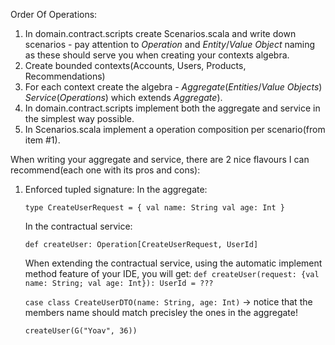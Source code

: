                                     
                                    
Order Of Operations:

1. In domain.contract.scripts create Scenarios.scala and write down scenarios - pay attention to _Operation_ and _Entity_/_Value Object_ naming as these should serve you when creating 
   your contexts algebra.
2. Create bounded contexts(Accounts, Users, Products, Recommendations)
3. For each context create the algebra - _Aggregate_(_Entities_/_Value Objects_) _Service_(_Operations_) which extends _Aggregate_). 
4. In domain.contract.scripts implement both the aggregate and service in the simplest way possible.
5. In Scenarios.scala implement a operation composition per scenario(from item #1).


When writing your aggregate and service, there are 2 nice flavours I can recommend(each one with its pros and cons):
1. Enforced tupled signature:
     In the aggregate: 
      
     `type CreateUserRequest = {
        val name: String
        val age: Int
     }`
     
     In the contractual service:
     
     `def createUser: Operation[CreateUserRequest, UserId]`
     
     When extending the contractual service, using the automatic implement method feature of your IDE, you will get:
     `def createUser(request: {val name: String; val age: Int}): UserId = ???`
      
      `case class CreateUserDTO(name: String, age: Int)` -> notice that the members name should match precisley the ones in the 
       aggregate!
      
      `createUser(G("Yoav", 36))`